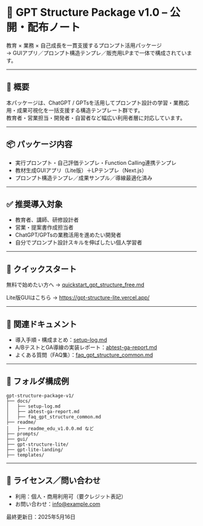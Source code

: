 # 📢 GPT Structure Package v1.0 – 公開・配布ノート

教育 × 業務 × 自己成長を一貫支援するプロンプト活用パッケージ  
→ GUIアプリ／プロンプト構造テンプレ／販売用LPまで一体で構成されています。

---

## 🧩 概要

本パッケージは、ChatGPT / GPTsを活用してプロンプト設計の学習・業務応用・成果可視化を一括支援する構造テンプレート群です。  
教育者・営業担当・開発者・自習者など幅広い利用者層に対応しています。

---

## 📦 パッケージ内容

- 実行プロンプト・自己評価テンプレ・Function Calling連携テンプレ
- 教材生成GUIアプリ（Lite版）＋LPテンプレ（Next.js）
- プロンプト構造テンプレ／成果サンプル／導線最適化済み

---

## ✅ 推奨導入対象

- 教育者、講師、研修設計者
- 営業・提案書作成担当者
- ChatGPT/GPTsの業務活用を進めたい開発者
- 自分でプロンプト設計スキルを伸ばしたい個人学習者

---

## 🚀 クイックスタート

無料で始めたい方へ → [quickstart_gpt_structure_free.md](../quickstart/quickstart_gpt_structure_free.md)

Lite版GUIはこちら → https://gpt-structure-lite.vercel.app/

---

## 📄 関連ドキュメント

- 導入手順・構成まとめ：[setup-log.md](../docs/setup-log.md)
- A/BテストとGA導線の実装レポート：[abtest-ga-report.md](../docs/abtest-ga-report.md)
- よくある質問（FAQ集）：[faq_gpt_structure_common.md](../docs/faq_gpt_structure_common.md)

---

## 🔗 フォルダ構成例

```
gpt-structure-package-v1/
├── docs/
│   ├── setup-log.md
│   ├── abtest-ga-report.md
│   ├── faq_gpt_structure_common.md
├── readme/
│   ├── readme_edu_v1.0.0.md など
├── prompts/
├── gui/
├── gpt-structure-lite/
├── gpt-lite-landing/
├── templates/
```

---

## 📮 ライセンス／問い合わせ

- 利用：個人・商用利用可（要クレジット表記）
- お問い合わせ：info@example.com

最終更新日：2025年5月16日
